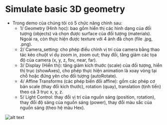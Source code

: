 # **Simulate basic 3D geometry**

- Trong demo của chúng tôi có 5 chức năng chính sau:
  -	1/ Geometry (Hình học): bao gồm hiển thị các hình dạng của đối tượng (objects) và chọn được surface của đối tượng (materials). Ngoài ra, còn thực hiện được texture với 4 ảnh đã chọn (file .jpg, .png).
  -	2/ Camera_setting: cho phép điều chỉnh vị trí của camera bằng thao tác kéo chuột ví dụ zoom in, zoom out; thay đổi, tăng giảm các tọa độ của camera (x, y, z, fov, near, far).
  -	3/ Display (Hiển thị): tăng giảm kích thước (scale) của đối tượng, hiển thị trục (showAxes), cho phép thực hiện animation là xoay vòng tại chỗ hoặc đứng yên cho đối tượng (autoRotate).
  -	4/ Affine Transforms (các phép biến đổi affine): gồm các phép cơ bản scale (thay đổi kích thước), rotation (quay), translation (tịnh tiến) theo cả 3 trục x, y, z.
  - 5/ Light Control: thay đổi vị trí của nguồn sáng (position, rotation), thay đổi độ sáng của nguồn sáng (power), thay đổi màu sắc của nguồn sáng  (theo hệ màu Hex).

 ![alt text](https://github.com/ndtuan10/ComputerGraphics_CS105.L21.KHCL/blob/main/Project/Images/display.png)

